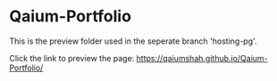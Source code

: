 # Qaium-Portfolio

This is the preview folder used in the seperate branch 'hosting-pg'. 

Click the link to preview the page: https://qaiumshah.github.io/Qaium-Portfolio/

